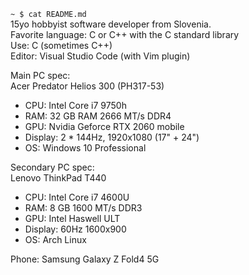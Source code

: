 `~ $ cat README.md`<br>
15yo hobbyist software developer from Slovenia.<br>
Favorite language: C or C++ with the C standard library<br>
Use: C (sometimes C++)<br>
Editor: Visual Studio Code (with Vim plugin)

Main PC spec:<br>
Acer Predator Helios 300 (PH317-53)
- CPU: Intel Core i7 9750h
- RAM: 32 GB RAM 2666 MT/s DDR4
- GPU: Nvidia Geforce RTX 2060 mobile
- Display: 2 * 144Hz, 1920x1080 (17" + 24")
- OS: Windows 10 Professional

Secondary PC spec:<br>
Lenovo ThinkPad T440
- CPU: Intel Core i7 4600U
- RAM: 8 GB 1600 MT/s DDR3
- GPU: Intel Haswell ULT
- Display: 60Hz 1600x900
- OS: Arch Linux

Phone: Samsung Galaxy Z Fold4 5G
